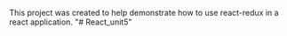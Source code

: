 This project was created to help demonstrate how to use react-redux in a react application.
"# React_unit5" 

